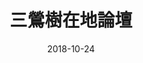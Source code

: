 ---
layout: carousel
category: posters
title: 三鶯樹在地論壇
imagesrc: https://imgur.com/1wVGHJK
eventurl: 
date: 2018-10-24
---